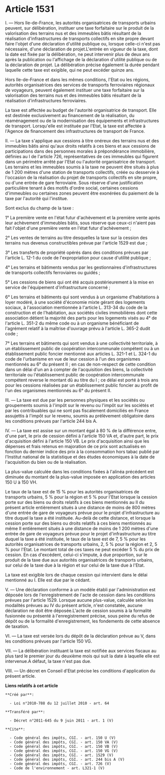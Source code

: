 # Article 1531

I. ― Hors Ile-de-France, les autorités organisatrices de transports urbains peuvent, sur délibération, instituer une taxe
forfaitaire sur le produit de la valorisation des terrains nus et des immeubles bâtis résultant de la réalisation
d'infrastructures de transports collectifs en site propre devant faire l'objet d'une déclaration d'utilité publique ou,
lorsque celle-ci n'est pas nécessaire, d'une déclaration de projet.L'entrée en vigueur de la taxe, dont la date est fixée par
la délibération, ne peut intervenir plus de deux ans après la publication ou l'affichage de la déclaration d'utilité publique
ou de la déclaration de projet. La délibération précise également la durée pendant laquelle cette taxe est exigible, qui ne
peut excéder quinze ans. 

Hors Ile-de-France et dans les mêmes conditions, l'Etat ou les régions, autorités organisatrices des services de transports
ferroviaires régionaux de voyageurs, peuvent également instituer une taxe forfaitaire sur la valorisation des terrains nus et
des immeubles bâtis résultant de la réalisation d'infrastructures ferroviaires. 

La taxe est affectée au budget de l'autorité organisatrice de transport. Elle est destinée exclusivement au financement de la
réalisation, du réaménagement ou de la modernisation des équipements et infrastructures de transport. Lorsqu'elle est
instituée par l'Etat, la taxe est affectée à l'Agence de financement des infrastructures de transport de France. 

II. ― La taxe s'applique aux cessions à titre onéreux des terrains nus et des immeubles bâtis ainsi qu'aux droits relatifs à
ces biens et aux cessions de participations dans des personnes morales à prépondérance immobilière, définies au I de
l'article 726, représentatives de ces immeubles qui figurent dans un périmètre arrêté par l'Etat ou l'autorité organisatrice
de transport. Les terrains et les immeubles soumis à la taxe ne peuvent être situés à plus de 1 200 mètres d'une station de
transports collectifs, créée ou desservie à l'occasion de la réalisation du projet de transports collectifs en site propre,
ou d'une entrée de gare ferroviaire. Sous réserve d'une justification particulière tenant à des motifs d'ordre social,
certaines cessions d'immeubles ou certaines zones peuvent être exonérées du paiement de la taxe par l'autorité qui
l'institue. 

Sont exclus du champ de la taxe : 

1° La première vente en l'état futur d'achèvement et la première vente après leur achèvement d'immeubles bâtis, sous réserve
que ceux-ci n'aient pas fait l'objet d'une première vente en l'état futur d'achèvement ; 

2° Les ventes de terrains au titre desquelles la taxe sur la cession des terrains nus devenus constructibles prévue par
l'article 1529 est due ; 

3° Les transferts de propriété opérés dans des conditions prévues par l'article L. 12-1 du code de l'expropriation pour cause
d'utilité publique ; 

4° Les terrains et bâtiments vendus par les gestionnaires d'infrastructures de transports collectifs ferroviaires ou
guidés ; 

5° Les cessions de biens qui ont été acquis postérieurement à la mise en service de l'équipement d'infrastructure concerné ; 

6° Les terrains et bâtiments qui sont vendus à un organisme d'habitations à loyer modéré, à une société d'économie mixte
gérant des logements sociaux, à l'association mentionnée à l'article L. 313-34 du code de la construction et de l'habitation,
aux sociétés civiles immobilières dont cette association détient la majorité des parts pour les logements visés au 4° de
l'article L. 351-2 du même code ou à un organisme bénéficiant de l'agrément relatif à la maîtrise d'ouvrage prévu à l'article
L. 365-2 dudit code ; 

7° Les terrains et bâtiments qui sont vendus à une collectivité territoriale, à un établissement public de coopération
intercommunale compétent ou à un établissement public foncier mentionné aux articles L. 321-1 et L. 324-1 du code de
l'urbanisme en vue de leur cession à l'un des organismes mentionnés au 6° du présent II ; en cas de non-respect de cette
condition dans un délai d'un an à compter de l'acquisition des biens, la collectivité territoriale ou l'établissement public
de coopération intercommunale compétent reverse le montant dû au titre du I ; ce délai est porté à trois ans pour les
cessions réalisées par un établissement public foncier au profit de l'un des organismes mentionnés au 6° du présent II. 

III. ― La taxe est due par les personnes physiques et les sociétés ou groupements soumis à l'impôt sur le revenu ou l'impôt
sur les sociétés et par les contribuables qui ne sont pas fiscalement domiciliés en France assujettis à l'impôt sur le
revenu, soumis au prélèvement obligatoire dans les conditions prévues par l'article 244 bis A. 

IV. ― La taxe est assise sur un montant égal à 80 % de la différence entre, d'une part, le prix de cession défini à l'article
150 VA et, d'autre part, le prix d'acquisition défini à l'article 150 VB. Le prix d'acquisition ainsi que les dépenses et
frais retenus en majoration de ce prix sont actualisés en fonction du dernier indice des prix à la consommation hors tabac
publié par l'Institut national de la statistique et des études économiques à la date de l'acquisition du bien ou de la
réalisation. 

La plus-value calculée dans les conditions fixées à l'alinéa précédent est diminuée du montant de la plus-value imposée en
application des articles 150 U à 150 VH. 

Le taux de la taxe est de 15 % pour les autorités organisatrices de transports urbains, 5 % pour la région et 5 % pour l'Etat
lorsque la cession porte sur des biens ou droits relatifs à ces biens mentionnés au II du présent article entièrement situés
à une distance de moins de 800 mètres d'une entrée de gare de voyageurs prévue pour le projet d'infrastructure au titre
duquel la taxe a été instituée. Au-delà de cette distance, et lorsque la cession porte sur des biens ou droits relatifs à ces
biens mentionnés au même II entièrement situés à une distance de moins de 1 200 mètres d'une entrée de gare de voyageurs
prévue pour le projet d'infrastructure au titre duquel la taxe a été instituée, le taux de la taxe est de 7, 5 % pour les
autorités organisatrices de transports urbains, 2, 5 % pour la région et 2, 5 % pour l'Etat. Le montant total de ces taxes ne
peut excéder 5 % du prix de cession. En cas d'excédent, celui-ci s'impute, à due proportion, sur le produit de la taxe due
aux autorités organisatrices de transports urbains, sur celui de la taxe due à la région et sur celui de la taxe due à
l'Etat. 

La taxe est exigible lors de chaque cession qui intervient dans le délai mentionné au I. Elle est due par le cédant.

V. ― Une déclaration conforme à un modèle établi par l'administration est déposée lors de l'enregistrement de l'acte de
cession dans les conditions prévues par l'article 1529. Lorsque aucune plus-value, calculée selon les modalités prévues au IV
du présent article, n'est constatée, aucune déclaration ne doit être déposée.L'acte de cession soumis à la formalité
fusionnée ou présenté à l'enregistrement précise, sous peine du refus de dépôt ou de la formalité d'enregistrement, les
fondements de cette absence de taxation. 

VI. ― La taxe est versée lors du dépôt de la déclaration prévue au V, dans les conditions prévues par l'article 150 VG. 

VII. ― La délibération instituant la taxe est notifiée aux services fiscaux au plus tard le premier jour du deuxième mois qui
suit la date à laquelle elle est intervenue.A défaut, la taxe n'est pas due. 

VIII. ― Un décret en Conseil d'Etat précise les conditions d'application du présent article.

**Liens relatifs à cet article**

	**Créé par**:

	  - Loi n°2010-788 du 12 juillet 2010 - art. 64

	**Transféré par**:

	  - Décret n°2011-645 du 9 juin 2011 - art. 1 (V)

	**Cite**:

	  - Code général des impôts, CGI. - art. 150 U (V)
	  - Code général des impôts, CGI. - art. 150 VA (V)
	  - Code général des impôts, CGI. - art. 150 VB (V)
	  - Code général des impôts, CGI. - art. 150 VG (V)
	  - Code général des impôts, CGI. - art. 1529 (V)
	  - Code général des impôts, CGI. - art. 244 bis A (V)
	  - Code général des impôts, CGI. - art. 726 (V)
	  - Code de l'environnement - art. L321-1 (V)
